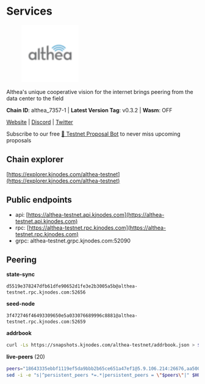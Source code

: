 # Services

<figure><img src="https://raw.githubusercontent.com/kj89/cosmos-images/main/logos/althea.png" width="150" alt=""><figcaption></figcaption></figure>

Althea's unique cooperative vision for the internet  brings peering from the data center to the field

**Chain ID**: althea_7357-1 | **Latest Version Tag**: v0.3.2 | **Wasm**: OFF

[Website](https://www.althea.net) | [Discord](https://discord.gg/ZTKWfpDs) | [Twitter](https://twitter.com/altheanetwork)



Subscribe to our free [🤖 Testnet Proposal Bot](https://t.me/kjnodes_testnet_proposal_bot) to never miss upcoming proposals


## Chain explorer
[https://explorer.kjnodes.com/althea-testnet](https://explorer.kjnodes.com/althea-testnet)

## Public endpoints

* api: [https://althea-testnet.api.kjnodes.com](https://althea-testnet.api.kjnodes.com)
* rpc: [https://althea-testnet.rpc.kjnodes.com](https://althea-testnet.rpc.kjnodes.com)
* grpc: althea-testnet.grpc.kjnodes.com:52090

## Peering

**state-sync**

```text
d5519e378247dfb61dfe90652d1fe3e2b3005a5b@althea-testnet.rpc.kjnodes.com:52656
```

**seed-node**

```text
3f472746f46493309650e5a033076689996c8881@althea-testnet.rpc.kjnodes.com:52659
```

**addrbook**
```bash
curl -Ls https://snapshots.kjnodes.com/althea-testnet/addrbook.json > $HOME/.althea/config/addrbook.json
```

**live-peers** (20)
```bash
peers="18643335ebbf1119ef5da9bbb2b65ce651a47ef1@5.9.106.214:26676,aa500219761eecd7f1f02a8bfd21c6dcdbd3cf42@142.132.232.40:26656,3f9a20277d68b7fe52efbe84dad231af472d0190@162.55.235.69:29656,2cd7bd0bb40ed6f16ff7a9617ae8c7a74ce06e34@148.251.91.219:26656,cc542d9fb5f93780fc4004aa67f2b502686a24e8@144.76.27.79:61056,ab3ba67d06d109e135f5cd22a3d4d6b1784e3a70@161.97.65.170:36656,ba247bdf826a9636a8276d6a00d8004755f6bb18@162.19.238.210:26656,e5990247cc7fde4f94b44f687e0a9bda84fffe55@141.94.193.28:55766,8af3c5f2e975150cbf2d57bea182c2ca0fb808d2@65.21.237.170:10456,c215cf295b05c1338fdf5070a7b2abde873f5a88@95.217.40.230:26656,695f6de1a39a5f189015a50ef5f9df144a76b4d8@65.108.233.102:36656,d5519e378247dfb61dfe90652d1fe3e2b3005a5b@65.109.68.190:52656,83147260a704b75283ca6da218516ee0eaa82956@170.64.156.36:26656,4f3add677b0e4c8dec8b81101ea82620a19d5d0a@65.21.199.148:26633,dc67cbe058b802aa34f64715b44474c462b4317b@65.108.237.224:36656,937dcf8c45b7c64e5188a7036427f2ce86383035@95.165.89.222:24126,5df46d6901ca3487b640950cd0ffedd315536ca1@161.97.139.245:26656,382264d78149b62e679bf6d0b93dc74dd033fc05@65.108.2.41:26656,15e7baf69c0db5c25e26cd1f13eb0d52a7a708b5@142.202.241.235:26656,a51b45869b5403dc71251a69879c1eb1c3042bed@65.108.134.215:29336"
sed -i -e "s|^persistent_peers *=.*|persistent_peers = \"$peers\"|" $HOME/.althea/config/config.toml
```
